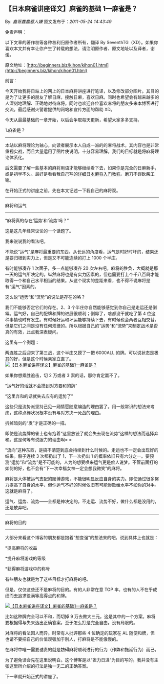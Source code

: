 ## 【日本麻雀讲座译文】麻雀的基础 1—麻雀是？

By: _鑫哥蠢蠢惹人嫌_ 原文发布于：_2011-05-24 14:43:49_

免责声明：

以下文章的著作权等各种权利归原作者所有，翻译 By
SeventhTG（XD）。如果你喜欢本文并有幸让你产生了转载的想法，请注明原作者、原文地址以及译者，谢谢。

原文地址：[http://beginners.biz/kihon/kihon01.html](http://beginners.biz/kihon/kihon01.html)

前言：

今天开始我将日站上的网上的日本麻将讲座进行笔译，以及修改部分图片。其目的是为了让更多的朋友了解日麻，接触日麻，喜欢日麻。同时也希望会有越来越多的人深刻地理解、正确地对待麻将。同时也欢迎各位喜欢麻将的朋友多来本博客进行交流。最后感谢火警君提供的网站和宣传方面的帮助 XD。

今天从最最基础的一章开始，以后会争取每天更新，希望大家多多支持。

1.麻雀是？

---

本站以麻将理论为轴心，向读者展示本人自成一派的的麻将战术。其内容也是非常重视实战，而且大量运用了图片使说明，十分容易理解。我们的目标就是将麻将理论体系化。

后文需要了解一些基本的麻将用语才能够继续看下去，如果你是完全的日麻新手，或是初学不久。最好是看看我自己写的[详细日本麻将入门教程](http://blog.sina.com.cn/s/blog_7f78b76f0100rn7h.html)。磨刀不误砍柴工嘛。

在开始正式的讲座之前，先在本文记述一下我自己的麻将观。

---

麻将和运气

---

“麻将真的存在‘运势’和‘流势‘吗？”

这是这几年经常议论的一个话题了。

我来说说我的看法吧。

不能说“运气”是麻将最重要的东西。从长远的角度看，运气是时好时坏的，结果还是要归根到实力上，但是又不可能连续的打上 1000 个半庄。

有时能够凑齐 1 次面子，多一点能够凑齐 20 次左右吧。麻将的胜负，大概就是那一天的运气所决定的。纵然麻将也是有实力因素的，但也需要打上个千八百局才能取得一个和自己水平相当的结果。从这个现实的差距来看，也不得不说麻将是有“运气”因素的。

这么说“运势”和“流势”的说法是存在的咯？

我们不能够否定它们的存在。2、3 个半庄你自然能够感觉到你自己是走运还是倒霉。运气好，自己的配牌和牌的进展很顺利；倒霉了，啥都没干就吃了第 4 位这种事情也时有发生。有时候好运和坏运能够持续下去，有时候也会两者互相交替。但是它们之间是没有任何规律的。所以根据自己的“运势”和“流势”来制定战术是否真的有效，此点我深表疑问。

这里有一个例题：

两连胜之后迎来了第三战，这个半庄又摸了一把 6000ALL 的牌。可以说状态是极其的好，但是这个时候亲家立直了。
[![【日本麻雀讲座译文】麻雀的基础1—麻雀是？](http://s2.sinaimg.cn/middle/7f78b76fxa403b91c9231&690)](http://photo.blog.sina.com.cn/showpic.html#blogid=7f78b76f0100rnch&url=http://s2.sinaimg.cn/orignal/7f78b76fxa403b91c9231)

如果你想乘胜追击，切 2 万或者 3 索的话，那你肯定赢不了。

“运气好的话就不会摸到对方要和的牌”

“这里弃和的话就失去应有的运势了”

这些只是流势派坚持己见一厢情愿随意编造的理由罢了。用一般常识的想法来考虑，这种点棒状况根本没有与对方决一死战的理由。

拆掉暗刻的“发”才是正确的一招。

即使是流势牌的雀士也有抱着“这里放铳了就会失去现在流势”这样的想法而选择弃和。这是何等有说服力的理由啊= =

“流向”这种东西，是搞不清楚到底会持续到什么时候的。走运也不一定会出现好的结果。骰子连续 3 次都扔出了 1，下一次扔出 1 的概率依旧只有六分之一。要预测“运势”和“流势”是不可能的，人为的想要唤来运气更是痴人说梦。不管前面打的如何的好，也不会有“下一次幸福女神一定会想我微笑”的麻将。

麻将是大体被运气支配的赌博游戏，不能很明显反应自身的实力。即使通过很多努力提高了自身的水平，但你运气不好的时候依旧有可能惨败给水平不如你的对手。这就是麻将了。

运气、运势、流势——全都是神决定的。不走运、流势不好，做什么都是没用的，还是放弃吧。

---

麻将的目的

---

大部分来看这个博客的朋友都是抱着“想变强”的想法来的吧。说到具体上也就是：

\*提高麻将的收益

\*提升麻将游戏的等级

\*获得麻将游戏中的称号

有些朋友也就是为了这些目标才打麻将的吧。

但是，仅仅这些还不是麻将的目的。有的人非常在意 TOP 率，也有的人不在乎成绩而去追求役满等高得点的和牌。

[![【日本麻雀讲座译文】麻雀的基础1—麻雀是？](http://s14.sinaimg.cn/middle/7f78b76fx76cd3adcc9ed&690)](http://photo.blog.sina.com.cn/showpic.html#blogid=7f78b76f0100rnch&url=http://s14.sinaimg.cn/orignal/7f78b76fx76cd3adcc9ed)

比如这种牌完全可以不和，而切掉 9 万去做大三元。这是其中的一个方案。麻将要根据得与失来选出正确答案，至于怎么打是完全自由，没有局限的。

对麻将的看法因人而异。时常有人批评那些 4 位确定的玩家在 AL 随便和牌，但也请不要把自己的价值观强加于别人，打麻将是不能傲慢的。

在麻将中唯一需要谴责的就是妨碍麻将顺利进行的行为（作弊和拖延行为）而已。

为了避免误会先在这里说明白。这个博客是以“雀力日进”为目的写的。我并没有主张这里所介绍的打法是独一无二的正确答案。

下一章就开始正式的讲座了。
